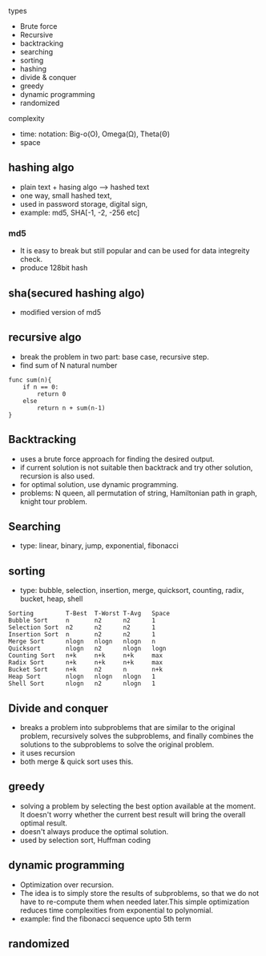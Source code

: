 
types
* Brute force
* Recursive
* backtracking
* searching
* sorting
* hashing
* divide & conquer
* greedy
* dynamic programming
* randomized



complexity
* time: notation: Big-o(O), Omega(Ω), Theta(Θ)
* space


## hashing algo
* plain text + hasing algo --> hashed text
* one way, small hashed text,
* used in password storage, digital sign, 
* example: md5, SHA[-1, -2, -256 etc]

### md5
* It is easy to break but still popular and can be used for data integreity check.
* produce 128bit hash

## sha(secured hashing algo)
* modified version of md5

## recursive algo
* break the problem in two part: base case, recursive step.
* find sum of N natural number

```
func sum(n){
    if n == 0:
        return 0
    else
        return n + sum(n-1)
}
```

## Backtracking
* uses a brute force approach for finding the desired output.
* if current solution is not suitable then backtrack and try other solution, recursion is also used.
* for optimal solution, use dynamic programming.
* problems: N queen, all permutation of string, Hamiltonian path in graph, knight tour problem.

## Searching
* type: linear, binary, jump, exponential, fibonacci

## sorting
* type: bubble, selection, insertion, merge, quicksort, counting, radix, bucket, heap, shell
```
Sorting         T-Best	T-Worst	T-Avg	Space
Bubble Sort	    n	    n2	    n2	    1
Selection Sort	n2	    n2	    n2	    1
Insertion Sort	n	    n2	    n2	    1
Merge Sort	    nlogn	nlogn	nlogn	n
Quicksort	    nlogn	n2	    nlogn	logn
Counting Sort	n+k	    n+k	    n+k	    max
Radix Sort	    n+k	    n+k	    n+k	    max
Bucket Sort	    n+k	    n2	    n	    n+k
Heap Sort	    nlogn	nlogn	nlogn	1
Shell Sort	    nlogn	n2	    nlogn	1
```

## Divide and conquer
* breaks a problem into subproblems that are similar to the original problem, recursively solves the subproblems, and finally combines the solutions to the subproblems to solve the original problem.
* it uses recursion
* both merge & quick sort uses this.

## greedy
* solving a problem by selecting the best option available at the moment. It doesn't worry whether the current best result will bring the overall optimal result.
* doesn't always produce the optimal solution.
* used by selection sort, Huffman coding

## dynamic programming
* Optimization over recursion.
* The idea is to simply store the results of subproblems, so that we do not have to re-compute them when needed later.This simple optimization reduces time complexities from exponential to polynomial.
* example: find the fibonacci sequence upto 5th term
## randomized